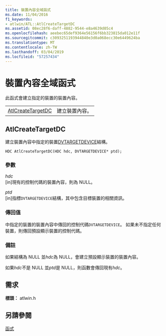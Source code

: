 ```yaml
---
title: 裝置內容全域函式
ms.date: 11/04/2016
f1_keywords:
- atlwin/ATL::AtlCreateTargetDC
ms.assetid: 08ec28f6-daff-4882-9544-e8a4639d05c4
ms.openlocfilehash: aeebec65def9364e56156f6bb323815da012e11f
ms.sourcegitcommit: c3093251193944840e3d0a068ecc30e6449624ba
ms.translationtype: MT
ms.contentlocale: zh-TW
ms.lasthandoff: 03/04/2019
ms.locfileid: "57257434"
---
```

# <a name="device-context-global-functions"></a>裝置內容全域函式

此函式會建立指定的裝置的裝置內容。

|||
|-|-|
|[AtlCreateTargetDC](#atlcreatetargetdc)|建立裝置內容。|

##  <a name="atlcreatetargetdc"></a>  AtlCreateTargetDC

建立裝置內容中指定的裝置[DVTARGETDEVICE](/windows/desktop/api/objidl/ns-objidl-tagdvtargetdevice)結構。

```
HDC AtlCreateTargetDC(HDC hdc, DVTARGETDEVICE* ptd);
```

### <a name="parameters"></a>參數

*hdc*<br/>
[in]現有的控制代碼的裝置內容，則為 NULL。

*ptd*<br/>
[in]指標`DVTARGETDEVICE`結構，其中包含目標裝置的相關資訊。

### <a name="return-value"></a>傳回值

中指定的裝置的裝置內容中傳回的控制代碼`DVTARGETDEVICE`。 如果未不指定任何裝置，則傳回預設顯示裝置的控制代碼。

### <a name="remarks"></a>備註

如果結構為 NULL 並*hdc*為 NULL，會建立預設顯示裝置的裝置內容。

如果*hdc*不是 NULL 並*ptd*是 NULL，則函數會傳回現有*hdc*。

## <a name="requirements"></a>需求

**標頭：** atlwin.h

## <a name="see-also"></a>另請參閱

[函式](../../atl/reference/atl-functions.md)
